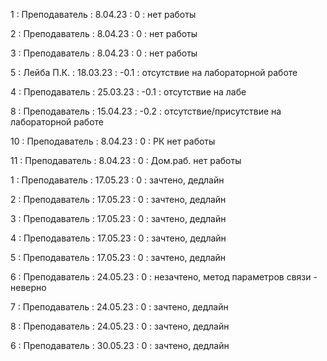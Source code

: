 1 : Преподаватель : 8.04.23 : 0 : нет работы

2 : Преподаватель : 8.04.23 : 0 : нет работы

3 : Преподаватель : 8.04.23 : 0 : нет работы

5 : Лейба П.К. : 18.03.23 : -0.1 : отсутствие на лабораторной работе

4 : Преподаватель : 25.03.23 : -0.1 : отсутствие на лабе

8 : Преподаватель : 15.04.23 : -0.2 : отсутствие/присутствие на лабораторной работе

10 : Преподаватель : 8.04.23 : 0 : РК нет работы

11 : Преподаватель : 8.04.23 : 0 : Дом.раб. нет работы

1 : Преподаватель : 17.05.23 : 0 : зачтено, дедлайн

2 : Преподаватель : 17.05.23 : 0 : зачтено, дедлайн

3 : Преподаватель : 17.05.23 : 0 : зачтено, дедлайн

4 : Преподаватель : 17.05.23 : 0 : зачтено, дедлайн

5 : Преподаватель : 17.05.23 : 0 : зачтено, дедлайн

6 : Преподаватель : 24.05.23 : 0 : незачтено, метод параметров связи - неверно

7 : Преподаватель : 24.05.23 : 0 : зачтено, дедлайн

8 : Преподаватель : 24.05.23 : 0 : зачтено, дедлайн

6 : Преподаватель : 30.05.23 : 0 : зачтено, дедлайн

